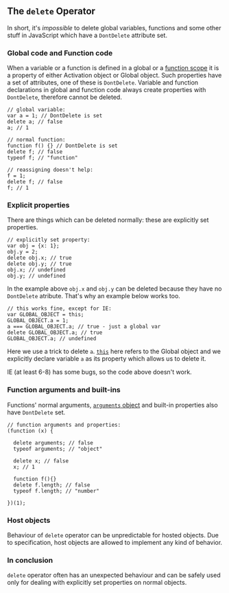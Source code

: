 ## The `delete` Operator

In short, it's *impossible* to delete global variables, functions and some other
stuff in JavaScript which have a `DontDelete` attribute set.

### Global code and Function code

When a variable or a function is defined in a global 
or a [function scope](#function.scopes) it is a property of either 
Activation object or Global object. Such properties have a set of attributes, 
one of these is `DontDelete`. Variable and function declarations in global 
and function code always create properties with `DontDelete`, therefore 
cannot be deleted.

    // global variable:
    var a = 1; // DontDelete is set
    delete a; // false
    a; // 1

    // normal function:
    function f() {} // DontDelete is set
    delete f; // false
    typeof f; // "function"

    // reassigning doesn't help:
    f = 1;
    delete f; // false
    f; // 1

### Explicit properties

There are things which can be deleted normally: these are explicitly set 
properties.

    // explicitly set property:
    var obj = {x: 1};
    obj.y = 2;
    delete obj.x; // true
    delete obj.y; // true
    obj.x; // undefined
    obj.y; // undefined

In the example above `obj.x` and `obj.y` can be deleted because they have no 
`DontDelete` atribute. That's why an example below works too.

    // this works fine, except for IE:
    var GLOBAL_OBJECT = this;
    GLOBAL_OBJECT.a = 1;
    a === GLOBAL_OBJECT.a; // true - just a global var
    delete GLOBAL_OBJECT.a; // true
    GLOBAL_OBJECT.a; // undefined

Here we use a trick to delete `a`. [`this`](#function.this) here refers 
to the Global object and we explicitly declare variable `a` as its property 
which allows us to delete it.

IE (at least 6-8) has some bugs, so the code above doesn't work.

### Function arguments and built-ins

Functions' normal arguments, [`arguments` object](#function.arguments) 
and built-in properties also have `DontDelete` set.

    // function arguments and properties:
    (function (x) {
    
      delete arguments; // false
      typeof arguments; // "object"
      
      delete x; // false
      x; // 1
      
      function f(){}
      delete f.length; // false
      typeof f.length; // "number"
      
    })(1);

### Host objects
    
Behaviour of `delete` operator can be unpredictable for hosted objects. Due to 
specification, host objects are allowed to implement any kind of behavior. 

### In conclusion

`delete` operator often has an unexpected behaviour and can be safely used 
only for dealing with explicitly set properties on normal objects.
